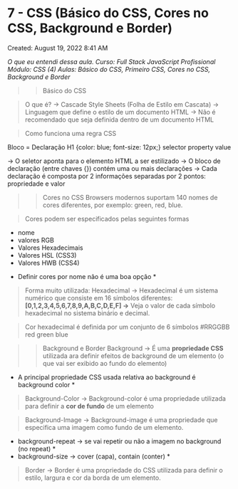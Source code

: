 # 7 - CSS (Básico do CSS, Cores no CSS, Background e Border)

Created: August 19, 2022 8:41 AM

*O que eu entendi dessa aula. 
Curso: Full Stack JavaScript Profissional
Módulo: CSS (4)
Aulas: Básico do CSS, Primeiro CSS, Cores no CSS, Background e Border*

>>Básico do CSS

>O que é?
 → Cascade Style Sheets (Folha de Estilo em Cascata)
 → Linguagem que define o estilo de um documento HTML
 → Não é recomendado que seja definida dentro de um documento HTML

>Como funciona uma regra CSS

Bloco = Declaração
H1 {color: blue; font-size: 12px;} 
selector
property
value

 → O seletor aponta para o elemento HTML a ser estilizado
 → O bloco de declaração (entre chaves {}) contém uma ou mais declarações
 → Cada declaração é composta por 2 informações separadas por 2 pontos: propriedade e valor

>>Cores no CSS
Browsers modernos suportam 140 nomes de cores diferentes, por exemplo: green, red, blue.

>Cores podem ser especificados pelas seguintes formas
 - nome
 - valores RGB
 - Valores Hexadecimais
 - Valores HSL (CSS3)
 - Valores HWB (CSS4)

* Definir cores por nome não é uma boa opção *

>Forma muito utilizada: Hexadecimal
 → Hexadecimal é um sistema numérico que consiste em 16 símbolos diferentes: **[0,1,2,3,4,5,6,7,8,9,A,B,C,D,E,F]
 →** Veja o valor de cada símbolo hexadecimal no sistema binário e decimal.

>Cor hexadecimal é definida por um conjunto de 6 símbolos
#RRGGBB 
red
green
blue

>>Background e Border
>Background
 → É uma **propriedade CSS** utilizada ara definir efeitos de background de um elemento (o que vai ser exibido ao fundo do elemento)

 * A principal propriedade CSS usada relativa ao background é background color *
 
>Background-Color
 → Background-color é uma propriedade utilizada para definir a **cor de fundo** de um elemento

>Background-Image
  → Background-image é uma propriedade que especifica uma imagem como fundo de um elemento.
* background-repeat → se vai repetir ou não a imagem no background (no repeat) *
* background-size → cover (capa), contain (conter) *

>Border
 → Border é uma propriedade do CSS utilizada para definir o estilo, largura e cor da borda de um elemento.
